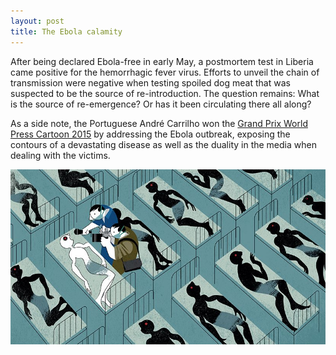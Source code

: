 ```yaml
---
layout: post
title: The Ebola calamity
---
```

After being declared Ebola-free in early May, a postmortem test in Liberia came positive for the hemorrhagic fever virus. 
Efforts to unveil the chain of transmission were negative when testing spoiled dog meat that was suspected to be the source of re-introduction. 
The question remains: What is the source of re-emergence? Or has it been circulating there all along?

As a side note, the Portuguese André Carrilho won the [Grand Prix World Press Cartoon 2015](http://www.worldpresscartoon.com/en#/noticias/154) by addressing the Ebola outbreak, exposing the contours of a devastating disease as well as the duality in the media when dealing with the victims.

![&copy; André Carrilho World Press 2015](/images/AndreCarrilhoWorldPress2015.jpg)